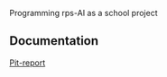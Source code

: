 Programming rps-AI as a school project

## Documentation

[Pit-report](http://htmlpreview.github.io/?https://github.com/tomrikan/TiraLabra/blob/master/Dokumentaatio/pit/201708291412/index.html)
